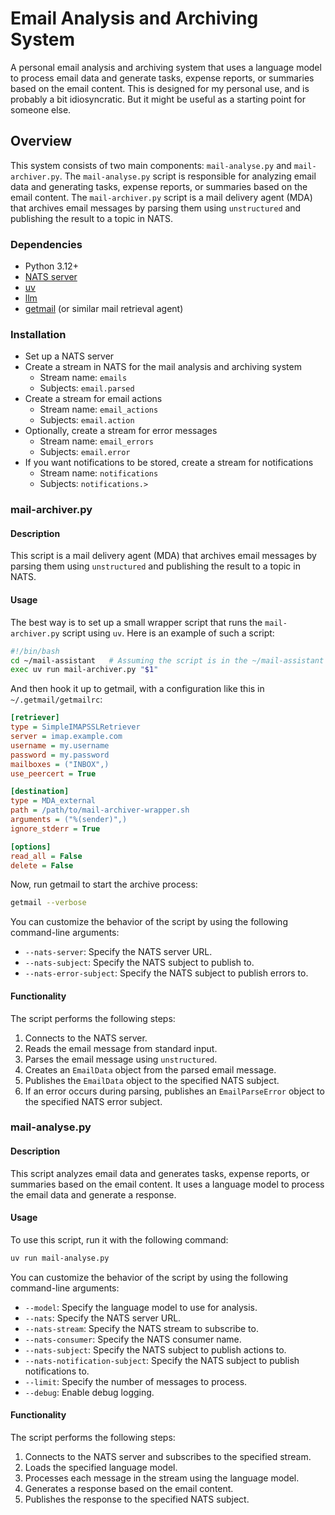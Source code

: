 Email Analysis and Archiving System
=====================================

A personal email analysis and archiving system that uses a language model to
process email data and generate tasks, expense reports, or summaries based on
the email content.  This is designed for my personal use, and is probably a bit
idiosyncratic. But it might be useful as a starting point for someone else.

Overview
--------

This system consists of two main components: `mail-analyse.py` and
`mail-archiver.py`. The `mail-analyse.py` script is responsible for analyzing
email data and generating tasks, expense reports, or summaries based on the
email content. The `mail-archiver.py` script is a mail delivery agent (MDA)
that archives email messages by parsing them using `unstructured` and
publishing the result to a topic in NATS.

### Dependencies

- Python 3.12+
- [NATS server](https://nats.io/)
- [uv](https://docs.astral.sh/uv/getting-started/)
- [llm](https://llm.datasette.io/en/stable/)
- [getmail](https://getmail6.org/) (or similar mail retrieval agent)

### Installation

- Set up a NATS server
- Create a stream in NATS for the mail analysis and archiving system
  - Stream name: `emails`
  - Subjects: `email.parsed`
- Create a stream for email actions
  - Stream name: `email_actions`
  - Subjects: `email.action`
- Optionally, create a stream for error messages
  - Stream name: `email_errors`
  - Subjects: `email.error`
- If you want notifications to be stored, create a stream for notifications
  - Stream name: `notifications`
  - Subjects: `notifications.>`

### mail-archiver.py

#### Description

This script is a mail delivery agent (MDA) that archives email messages by
parsing them using `unstructured` and publishing the result to a topic in NATS.

#### Usage

The best way is to set up a small wrapper script that runs the
`mail-archiver.py` script using `uv`. Here is an example of such a script:
```bash
#!/bin/bash
cd ~/mail-assistant   # Assuming the script is in the ~/mail-assistant directory
exec uv run mail-archiver.py "$1"
```

And then hook it up to getmail, with a configuration like this in `~/.getmail/getmailrc`:
```ini
[retriever]
type = SimpleIMAPSSLRetriever
server = imap.example.com
username = my.username
password = my.password
mailboxes = ("INBOX",)
use_peercert = True

[destination]
type = MDA_external
path = /path/to/mail-archiver-wrapper.sh
arguments = ("%(sender)",)
ignore_stderr = True

[options]
read_all = False
delete = False
```

Now, run getmail to start the archive process:
```bash
getmail --verbose
```

You can customize the behavior of the script by using the following
command-line arguments:

* `--nats-server`: Specify the NATS server URL.
* `--nats-subject`: Specify the NATS subject to publish to.
* `--nats-error-subject`: Specify the NATS subject to publish errors to.

#### Functionality

The script performs the following steps:

1. Connects to the NATS server.
2. Reads the email message from standard input.
3. Parses the email message using `unstructured`.
4. Creates an `EmailData` object from the parsed email message.
5. Publishes the `EmailData` object to the specified NATS subject.
6. If an error occurs during parsing, publishes an `EmailParseError` object to the specified NATS error subject.

### mail-analyse.py

#### Description

This script analyzes email data and generates tasks, expense reports, or
summaries based on the email content. It uses a language model to process the
email data and generate a response.

#### Usage

To use this script, run it with the following command:
```bash
uv run mail-analyse.py
```
You can customize the behavior of the script by using the following command-line arguments:

* `--model`: Specify the language model to use for analysis.
* `--nats`: Specify the NATS server URL.
* `--nats-stream`: Specify the NATS stream to subscribe to.
* `--nats-consumer`: Specify the NATS consumer name.
* `--nats-subject`: Specify the NATS subject to publish actions to.
* `--nats-notification-subject`: Specify the NATS subject to publish notifications to.
* `--limit`: Specify the number of messages to process.
* `--debug`: Enable debug logging.

#### Functionality

The script performs the following steps:

1. Connects to the NATS server and subscribes to the specified stream.
2. Loads the specified language model.
3. Processes each message in the stream using the language model.
4. Generates a response based on the email content.
5. Publishes the response to the specified NATS subject.
